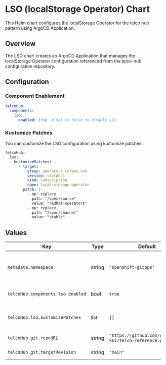 # LSO (localStorage Operator) Chart

This Helm chart configures the localStorage Operator for the telco hub pattern using ArgoCD Application.

## Overview

The LSO chart creates an ArgoCD Application that manages the localStorage Operator configuration referenced from the telco-hub configuration repository.

## Configuration

### Component Enablement

```yaml
telcoHub:
  components:
    lso:
      enabled: true  # Set to false to disable LSO
```

### Kustomize Patches

You can customize the LSO configuration using kustomize patches:

```yaml
telcoHub:
  lso:
    kustomizePatches:
      - target:
          group: operators.coreos.com
          version: v1alpha1
          kind: Subscription
          name: local-storage-operator
        patch: |-
          - op: replace
            path: "/spec/source"
            value: "redhat-operators"
          - op: replace
            path: "/spec/channel"
            value: "stable"
```

## Values

| Key                               | Type   | Default                                                  | Description                                            |
|-----------------------------------|--------|----------------------------------------------------------|--------------------------------------------------------|
| `metadata.namespace`              | string | `"openshift-gitops"`                                     | Namespace where the ArgoCD Application will be created |
| `telcoHub.components.lso.enabled` | bool   | `true`                                                   | Enable/disable LSO component                           |
| `telcoHub.lso.kustomizePatches`   | list   | `[]`                                                     | Kustomize patches for LSO configuration                |
| `telcoHub.git.repoURL`            | string | `"https://github.com/openshift-kni/telco-reference.git"` | Git repository URL                                     |
| `telcoHub.git.targetRevision`     | string | `"main"`                                                 | Git target revision                                    |
